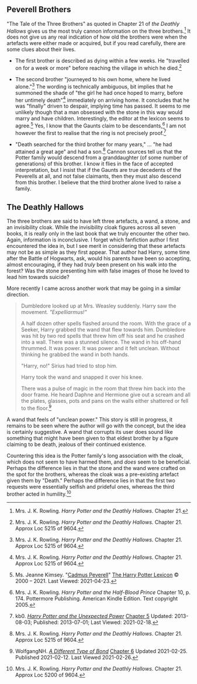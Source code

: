 ## Peverell Brothers

"The Tale of the Three Brothers" as quoted in Chapter 21 of _the Deathly
Hallows_ gives us the most truly cannon information on the three
brothers.[^20210125-1] It does not give us any real indication of how old the
brothers were when the artefacts were either made or acquired, but if you read
carefully, there are some clues about their lives.

- The first brother is described as dying within a few weeks. He "travelled on
  for a week or more" before reaching the village in which he died.[^20210125-2]

- The second brother "journeyed to his own home, where he lived
  alone."[^20210125-3] The wording is technically ambiguous, bit implies that he
  summoned the shade of "the girl he had once hoped to marry, before her
  untimely death"[^20210125-4] immediately on arriving home. It concludes that
  he was "finally" driven to despair, implying time has passed. It seems to me
  unlikely though that a man obsessed with the stone in this way would marry and
  have children. Interestingly, the editor at the lexicon seems to
  agree.[^20210423-1] Yes, I know that the Gaunts claim to be
  descendants,[^20210304-1] I am not however the first to realise that the ring
  is not precisely proof.[^20210218-1]

- "Death searched for the third brother for many years," ... "he had attained a
  great age" and had a son.[^20210125-5] Cannon sources tell us that the Potter
  family would descend from a granddaughter (of some number of generations) of
  this brother. I know it flies in the face of accepted interpretation, but I
  insist that if the Gaunts are true decedents of the Peverells at all, and not
  false claimants, then they must also descend from this brother. I believe
  that the third brother alone lived to raise a family.

## The Deathly Hallows

The three brothers are said to have left three artefacts, a wand, a
stone, and an invisibility cloak. While the invisibility cloak figures
across all seven books, it is really only in the last book that we
truly encounter the other two. Again, information is inconclusive. I
forget which fanfiction author I first encountered the idea in, but I
see merit in considering that these artefacts may not be as simple as
they first appear. That author had Harry, some time after the Battle of
Hogwarts, ask, would his parents have been so accepting, almost
encouraging, if they had _truly_ been present on his walk into the
forest? Was the stone presenting him with false images of those he
loved to lead him towards suicide?

More recently I came across another work that may be going in a similar
direction.

> Dumbledore looked up at Mrs. Weasley suddenly. Harry saw the movement.
> _"Expelliarmus!"_
>
> A half dozen other spells flashed around the room. With the grace of
> a Seeker, Harry grabbed the wand that flew towards him. Dumbledore
> was hit by two red spells that threw him off his seat and he crashed
> into a wall. There was a stunned silence. The wand in his off-hand
> thrummed. It was power. It was power and it felt unclean. Without
> thinking he grabbed the wand in both hands.
>
> "Harry, no!" Sirius had tried to stop him.
>
> Harry took the wand and snapped it over his knee.
>
> There was a pulse of magic in the room that threw him back into the door
> frame. He heard Daphne and Hermione give out a scream and all the plates,
> glasses, pots and pans on the walls either shattered or fell to the
> floor.[^20210226-1]

A wand that feels of "unclean power." This story is still in progress, it
remains to be seen where the author will go with the concept, but the
idea is certainly suggestive. A wand that corrupts its user does sound
like something that might have been given to that eldest brother by a
figure claiming to be death, jealous of their continued existence.

Countering this idea is the Potter family's long association with the
cloak, which does not seem to have harmed them, and _does_ seem to be
beneficial. Perhaps the difference lies in that the stone and the wand
were crafted on the spot for the brothers, whereas the cloak was a
pre-existing artefact given them by "Death." Perhaps the difference
lies in that the first two requests were essentially selfish and
prideful ones, whereas the third brother acted in humility.[^20210226-2]

[^20210226-1]: WolfgangNH. _[A Different Type of Bond](https://www.fanfiction.net/s/13817417)_ [Chapter 6](https://www.fanfiction.net/s/13817417/6/A-Different-Type-of-Bond) Updated 2021-02-25. Published 2021-02-12. Last Viewed 2021-02-26.

[^20210125-1]: Mrs. J. K. Rowling. _Harry Potter and the Deathly Hallows_. Chapter 21.

[^20210125-2]: Mrs. J. K. Rowling. _Harry Potter and the Deathly Hallows_. Chapter 21. Approx Loc 5215 of 9604.

[^20210125-3]: Mrs. J. K. Rowling. _Harry Potter and the Deathly Hallows_. Chapter 21. Approx Loc 5215 of 9604.

[^20210125-4]: Mrs. J. K. Rowling. _Harry Potter and the Deathly Hallows_. Chapter 21. Approx Loc 5215 of 9604.

[^20210125-5]: Mrs. J. K. Rowling. _Harry Potter and the Deathly Hallows_. Chapter 21. Approx Loc 5215 of 9604.

[^20210226-2]: Mrs. J. K. Rowling. _Harry Potter and the Deathly Hallows_. Chapter 21. Approx Loc 5200 of 9604.

[^20210304-1]:
    Mrs. J. K. Rowling. _Harry Potter and the Half-Blood Prince_ Chapter 10, p. 174. Pottermore
    Publishing. American Kindle Edition. Text copyright 2005.

[^20210218-1]: kb0. _[Harry Potter and the Unexpected Power](https://www.fanfiction.net/s/9444812)_ [Chapter 5](https://www.fanfiction.net/s/9444812/5/Harry-Potter-and-the-Unexpected-Power) Updated: 2013-08-03; Published: 2013-07-01; Last Viewed: 2021-02-18.

[^20210423-1]:
    Ms. Jeanne Kimsey.
    "[Cadmus Peverell](https://www.hp-lexicon.org/character/Peverell/-family/cadmus-peverell/)"
    [The Harry Potter Lexicon](https://www.hp-lexicon.org/) © 2000 – 2021. Last
    Viewed: 2021-04-23.
